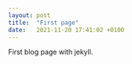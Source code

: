 ```yaml
---
layout: post
title:  "First page"
date:   2021-11-20 17:41:02 +0100
---
```


First blog page with jekyll.
